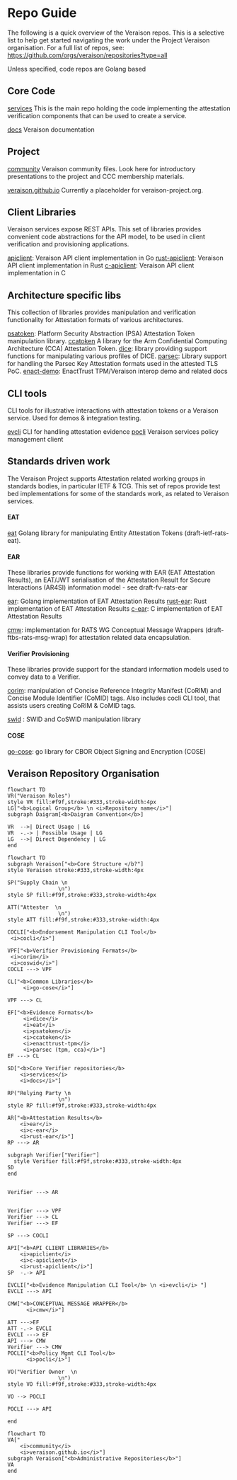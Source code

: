 # Repo Guide

The following is a quick overview of the Veraison repos. This is a selective list to help get started navigating the work under the Project Veraison organisation. For a full list of repos, see: https://github.com/orgs/veraison/repositories?type=all

Unless specified, code repos are Golang based

## Core Code

[services](https://github.com/veraison/services)
This is the main repo holding the code implementing the attestation verification components that can be used to create a service. 

[docs](https://github.com/veraison/docs)
Veraison documentation

## Project 
[community](https://github.com/veraison/community)
Veraison community files. Look here for introductory presentations to the project and CCC membership materials.

[veraison.github.io](https://github.com/veraison/veraison.github.io) 
Currently a placeholder for veraison-project.org.

## Client Libraries
Veraison services expose REST APIs. This set of libraries provides convenient code abstractions for the API model, to be used in client verification and provisioning applications.

[apiclient](https://github.com/veraison/apiclient): Veraison API client implementation in Go
[rust-apiclient](https://github.com/veraison/rust-apiclient): Veraison API client implementation in Rust
[c-apiclient](https://github.com/veraison/c-apiclient): Veraison API client implementation in C


## Architecture specific libs
This collection of libraries provides manipulation and verification functionality for Attestation formats of various architectures. 

[psatoken](https://github.com/veraison/psatoken): Platform Security Abstraction (PSA) Attestation Token manipulation library.
[ccatoken](https://github.com/veraison/ccatoken) 
A library for the Arm Confidential Computing Architecture (CCA) Attestation Token.
[dice](https://github.com/veraison/dice): library providing support functions for manipulating various profiles of DICE.
[parsec](https://github.com/veraison/parsec): Library support for handling the Parsec Key Attestation formats used in the attested TLS PoC.
[enact-demo](https://github.com/veraison/enact-demo): EnactTrust TPM/Veraison interop demo and related docs



## CLI tools 
CLI tools for illustrative interactions with attestation tokens or a Veraison service. Used for demos & integration testing.

[evcli](https://github.com/veraison/evcli) 
CLI for handling attestation evidence
[pocli]() 
Veraison services policy management client


## Standards driven work
The Veraison Project supports Attestation related working groups in standards bodies, in particular IETF & TCG. This set of repos provide test bed implementations for some of the standards work, as related to Veraison services.

#### EAT
[eat](https://github.com/veraison/eat) 
Golang library for manipulating Entity Attestation Tokens (draft-ietf-rats-eat).

#### EAR
These libraries provide functions for working with EAR (EAT Attestation Results), an EAT/JWT serialisation of the Attestation Result for Secure Interactions (AR4SI) information model - see draft-fv-rats-ear

[ear](https://github.com/veraison/ear): Golang implementation of EAT Attestation Results
[rust-ear](https://github.com/veraison/rust-ear): Rust implementation of EAT Attestation Results
[c-ear](https://github.com/veraison/ear): C implementation of EAT Attestation Results
 
[cmw](https://github.com/veraison/cmw): implementation for  RATS WG Conceptual Message Wrappers (draft-ftbs-rats-msg-wrap) for attestation related data encapsulation.

####  Verifier Provisioning 
These libraries provide support for the standard information models used to convey data to a Verifier.

[corim](https://github.com/veraison/corim): manipulation of Concise Reference Integrity Manifest (CoRIM) and Concise Module Identifier (CoMID) tags. Also includes cocli CLI tool, that assists users creating CoRIM & CoMID tags.

[swid](https://github.com/veraison/swid) : SWID and CoSWID manipulation library

#### COSE
[go-cose](https://github.com/veraison/go-cose): go library for CBOR Object Signing and Encryption (COSE)

## Veraison Repository Organisation

```mermaid
flowchart TD
VR("Veraison Roles")
style VR fill:#f9f,stroke:#333,stroke-width:4px
LG["<b>Logical Group</b> \n <i>Repository name</i>"]
subgraph Daigram[<b>Daigram Convention</b>]

VR  -->| Direct Usage | LG
VR  -.-> | Possible Usage | LG
LG  -->| Direct Dependency | LG
end

```

```mermaid
flowchart TD
subgraph Veraison["<b>Core Structure </b?"]
style Veraison stroke:#333,stroke-width:4px

SP("Supply Chain \n
                \n")
style SP fill:#f9f,stroke:#333,stroke-width:4px

ATT("Attester  \n
                \n")
style ATT fill:#f9f,stroke:#333,stroke-width:4px

COCLI["<b>Endorsement Manipulation CLI Tool</b>
 <i>cocli</i>"]

VPF["<b>Verifier Provisioning Formats</b>
 <i>corim</i>
 <i>coswid</i>"]
COCLI ---> VPF

CL["<b>Common Libraries</b> 
     <i>go-cose</i>"]

VPF ---> CL

EF["<b>Evidence Formats</b> 
     <i>dice</i>
     <i>eat</i>
     <i>psatoken</i>
     <i>ccatoken</i>
     <i>enacttrust-tpm</i>
     <i>parsec (tpm, cca)</i>"]
EF ---> CL

SD["<b>Core Verifier repositories</b> 
    <i>services</i> 
    <i>docs</i>"]

RP("Relying Party \n
                \n")
style RP fill:#f9f,stroke:#333,stroke-width:4px

AR["<b>Attestation Results</b> 
    <i>ear</i> 
    <i>c-ear</i>
    <i>rust-ear</i>"]
RP ---> AR

subgraph Verifier["Verifier"]
  style Verifier fill:#f9f,stroke:#333,stroke-width:4px
SD
end


Verifier ---> AR


Verifier ---> VPF
Verifier ---> CL
Verifier ---> EF

SP ---> COCLI

API["<b>API CLIENT LIBRARIES</b>
    <i>apiclient</i>
    <i>c-apiclient</i>
    <i>rust-apiclient</i>"]
SP  -.-> API

EVCLI["<b>Evidence Manipulation CLI Tool</b> \n <i>evcli</i> "]
EVCLI ---> API

CMW["<b>CONCEPTUAL MESSAGE WRAPPER</b>
      <i>cmw</i>"]

ATT --->EF
ATT -.-> EVCLI
EVCLI ---> EF
API ---> CMW
Verifier ---> CMW
POCLI["<b>Policy Mgmt CLI Tool</b>
      <i>pocli</i>"]

VO("Verifier Owner  \n
                \n")
style VO fill:#f9f,stroke:#333,stroke-width:4px

VO --> POCLI

POCLI ---> API

end
```

```mermaid
flowchart TD
VA["
    <i>community</i> 
    <i>veraison.github.io</i>"]
subgraph Veraison["<b>Administrative Repositories</b>"]
VA
end

```